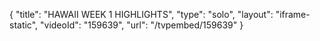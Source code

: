 {
    "title": "HAWAII WEEK 1 HIGHLIGHTS",
    "type": "solo",
    "layout": "iframe-static",
    "videoId": "159639",
    "url": "\/tvpembed\/159639"
}